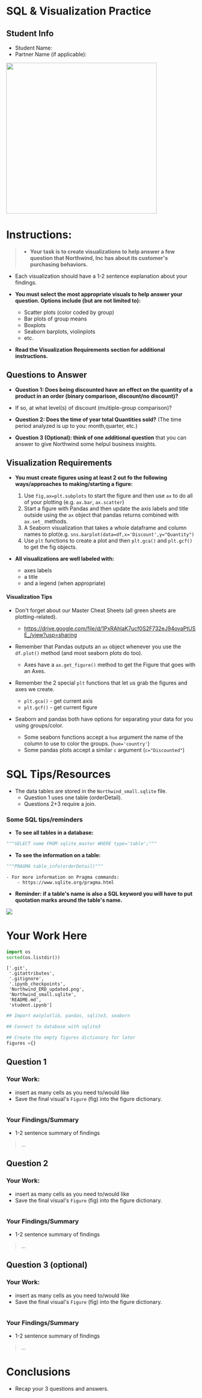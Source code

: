 # SQL & Visualization Practice

## Student Info

- Student Name: 
- Partner Name (if applicable): 



<img src="https://raw.githubusercontent.com/jirvingphd/dsc-mod-3-project-online-ds-ft-100719/master/Northwind_ERD_updated.png" width=400px>

# Instructions:

> - **Your task is to create visualizations to help answer a few question that Northwind, Inc has about its customer's purchasing behaviors.** 
- Each visualization should have a 1-2 sentence explanation about your findings.

   
- **You must select the most appropriate visuals to help answer your question. Options include (but are not limited to):**
    - Scatter plots (color coded by group)
    - Bar plots of group means
    - Boxplots
    - Seaborn barplots, violinplots
    - etc.
    




       
    




- **Read the Visualization Requirements section for additional instructions.**



## Questions to Answer

-  **Question 1:  Does being discounted have an effect on the quantity of a product in an order (binary comparison, discount/no discount)?**
 - If so, at what level(s) of discount (multiple-group comparison)?
 
 
 
- **Question 2:  Does the time of year total Quantities sold?** (The time period analyzed is up to you: month,quarter, etc.) 



- **Question 3 (Optional): think of one additional question**  that you can answer to give Northwind some helpul business insights.

## Visualization Requirements

<!-- - **All visualizations (all `fig` objects) should be stored in one dictionary, called `figures` so that they can be displayed together in one final summary cell.**

```python
for question, fig in figures.items():
    print(f"\n\n{question}")
    display(fig)
    
``` -->
- **You must create figures using at least 2 out fo the following ways/approaches to making/starting a figure:**
    1. Use `fig,ax=plt.subplots` to start the figure and then use `ax` to do all of your plotting (e.g. `ax.bar`, `ax.scatter`)
    2. Start a figure with Pandas and then update the axis labels and title outside using the `ax` object that pandas returns combined with `ax.set_` methods.
    3. A Seaborn visualization that takes a whole dataframe and column names to plot(e.g. `sns.barplot(data=df,x='Discount',y="Quantity")`
    4. Use `plt` functions to create a plot and then `plt.gca()` and `plt.gcf()` to get the fig objects.
    
    
- **All visualizations are well labeled with:**
    - axes labels
    - a title
    - and a legend (when appropriate)
    
 

#### Visualization Tips
- Don't forget about our Master Cheat Sheets (all green sheets are plotting-related). 
    - https://drive.google.com/file/d/1PxRAhlaK7ucf0S2F732eJ94ovaPtUSE_/view?usp=sharing
    
    
- Remember that Pandas outputs an `ax` object whenever you use the `df.plot()` method (and most seaborn plots do too).
    - Axes have a `ax.get_figure()` method to get the Figure that goes with an Axes.
    
    
- Remember the 2 special `plt` functions that let us grab the figures and axes we create.
    - `plt.gca()` - get current axis
    - `plt.gcf()` - get current figure
 
 
- Seaborn and pandas both have options for separating your data for you using groups/color. 
    - Some seaborn functions accept a `hue` argument the name of the column to use to color the groups. (`hue='country'`)
    - Some pandas plots accept a similar `c` argument (`c="Discounted"`)
    
    

# SQL Tips/Resources


- The data tables are stored in the `Northwind_small.sqlite` file. 
    - Question 1 uses one table (orderDetail).
    - Questions 2+3 require a join. 
    

### Some SQL tips/reminders

- **To see all tables in a database:**
```python
"""SELECT name FROM sqlite_master WHERE type='table';"""
```

- **To see the information on a table:**
```python
"""PRAGMA table_info(orderDetail)"""
```

    - For more information on Pragma commands: 
        - https://www.sqlite.org/pragma.html
        
        
        
- **Reminder: if a table's name is also a SQL keyword you will have to put quotation marks around the table's name.**

<img src="https://raw.githubusercontent.com/jirvingphd/dsc-mod-3-project-online-ds-ft-100719/master/Northwind_ERD_updated.png">

# Your Work Here


```python
import os
sorted(os.listdir())
```




    ['.git',
     '.gitattributes',
     '.gitignore',
     '.ipynb_checkpoints',
     'Northwind_ERD_updated.png',
     'Northwind_small.sqlite',
     'README.md',
     'student.ipynb']




```python
## Import matplotlib, pandas, sqlite3, seaborn

```


```python
## Connect to database with sqlite3
```


```python
## Create the empty figures dictionary for later
figures ={}
```

## Question 1

### Your Work:
- insert as many cells as you need to/would like
- Save the final visual's `Figure` (fig) into the figure dictionary. 


```python

```

### Your Findings/Summary
- 1-2 sentence summary of findings

> ...

## Question 2

### Your Work:
- insert as many cells as you need to/would like
- Save the final visual's `Figure` (fig) into the figure dictionary. 


```python

```

### Your Findings/Summary
- 1-2 sentence summary of findings

> ...

## Question 3 (optional)

### Your Work:
- insert as many cells as you need to/would like
- Save the final visual's `Figure` (fig) into the figure dictionary. 


```python

```

### Your Findings/Summary
- 1-2 sentence summary of findings

> ...

# Conclusions

- Recap your 3 questions and answers.


```python

```
